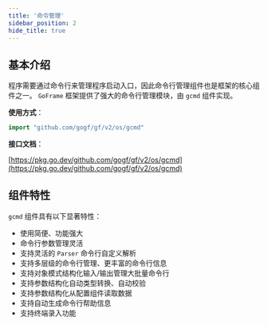 ```yaml
---
title: '命令管理'
sidebar_position: 2
hide_title: true
---
```


## 基本介绍

程序需要通过命令行来管理程序启动入口，因此命令行管理组件也是框架的核心组件之一。 `GoFrame` 框架提供了强大的命令行管理模块，由 `gcmd` 组件实现。

**使用方式**：

```go
import "github.com/gogf/gf/v2/os/gcmd"
```

**接口文档**：

[https://pkg.go.dev/github.com/gogf/gf/v2/os/gcmd](https://pkg.go.dev/github.com/gogf/gf/v2/os/gcmd)

## 组件特性

`gcmd` 组件具有以下显著特性：

- 使用简便、功能强大
- 命令行参数管理灵活
- 支持灵活的 `Parser` 命令行自定义解析
- 支持多层级的命令行管理、更丰富的命令行信息
- 支持对象模式结构化输入/输出管理大批量命令行
- 支持参数结构化自动类型转换、自动校验
- 支持参数结构化从配置组件读取数据
- 支持自动生成命令行帮助信息
- 支持终端录入功能

